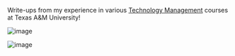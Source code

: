 Write-ups from my experience in various [Technology Management](https://catalog.tamu.edu/undergraduate/course-descriptions/tcmg/) courses at Texas A&M University!





![image](https://user-images.githubusercontent.com/99063625/154530477-5add0071-1690-412f-82d5-2597673a4d04.png)


![image](https://user-images.githubusercontent.com/99063625/183230357-9481890e-e36b-428e-b9ed-eb1d4bd0e85b.png)
